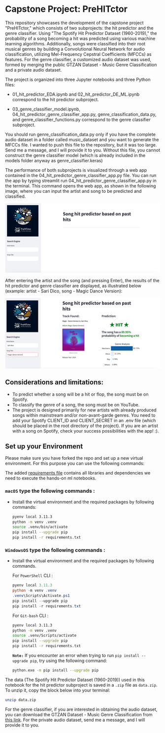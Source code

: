 # Capstone Project: PreHITctor

This repository showcases the development of the capstone project "PreHITctor," which consists of two subprojects: the hit predictor and the genre classifier. Using "The Spotify Hit Predictor Dataset (1960-2019)," the probability of a song becoming a hit was predicted using various machine learning algorithms. Additionally, songs were classified into their root musical genres by building a Convolutional Neural Network for audio classification, utilizing Mel-Frequency Cepstral Coefficients (MFCCs) as features. For the genre classifier, a customized audio dataset was used, formed by merging the public GTZAN Dataset - Music Genre Classification and a private audio dataset.

The project is organized into three Jupyter notebooks and three Python files:

- 01_hit_predictor_EDA.ipynb and 02_hit_predictor_DE_ML.ipynb correspond to the hit predictor subproject. 

- 03_genre_classifier_model.ipynb, 04_hit_predictor_genre_classifier_app.py, genre_classification_data.py, and genre_classifier_functions.py correspond to the genre classifier subproject. 

You should run genre_classification_data.py only if you have the complete audio dataset in a folder called music_dataset and you want to generate the MFCCs file. I wanted to push this file to the repository, but it was too large. Send me a message, and I will provide it to you. Without this file, you cannot construct the genre classifier model (which is already included in the models folder anyway as genre_classifier.keras)

The performance of both subprojects is visualized through a web app contained in the 04_hit_predictor_genre_classifier_app.py file. You can run the app by typing streamlit run 04_hit_predictor_genre_classifier_app.py in the terminal. This command opens the web app, as shown in the following image, where you can input the artist and song to be predicted and classified.

![Alt text](images/web_app_01.png)

After entering the artist and the song (and pressing Enter), the results of the hit predictor and genre classifier are displayed, as illustrated below (example: artist - Sari Dico, song - Magic Dance Version):

![Alt text](images/web_app_02.png)

## Considerations and limitations:

- To predict whether a song will be a hit or flop, the song must be on Spotify.
- To classify the genre of a song, the song must be on YouTube.
- The project is designed primarily for new artists with already produced songs within mainstream and/or non-avant-garde genres. You need to add your Spotify CLIENT_ID and CLIENT_SECRET in an .env file (which should be placed in the root directory of the project). If you are an artist with a song on Spotify, check your success possibilities with the app! :).



## Set up your Environment

Please make sure you have forked the repo and set up a new virtual environment. For this purpose you can use the following commands:

The added [requirements file](requirements.txt) contains all libraries and dependencies we need to execute the hands-on ml notebooks.

### **`macOS`** type the following commands : 


- Install the virtual environment and the required packages by following commands:

    ```BASH
    pyenv local 3.11.3
    python -m venv .venv
    source .venv/bin/activate
    pip install --upgrade pip
    pip install -r requirements.txt
    ```
### **`WindowsOS`** type the following commands :

- Install the virtual environment and the required packages by following commands.

   For `PowerShell` CLI :

    ```PowerShell
    pyenv local 3.11.3
    python -m venv .venv
    .venv\Scripts\Activate.ps1
    pip install --upgrade pip
    pip install -r requirements.txt
    ```

    For `Git-bash` CLI :
  
    ```BASH
    pyenv local 3.11.3
    python -m venv .venv
    source .venv/Scripts/activate
    pip install --upgrade pip
    pip install -r requirements.txt
    ```
     **`Note:`**
    If you encounter an error when trying to run `pip install --upgrade pip`, try using the following command:

    ```Bash
    python.exe -m pip install --upgrade pip
    ```
    
The data (The Spotify Hit Predictor Dataset (1960-2019)) used in this notebook for the hit predictor subproject is saved in a `.zip` file as `data.zip`. To unzip it, copy the block below into your terminal:

```Bash
unzip data.zip
```

For the genre classifier, if you are interested in obtaining the audio dataset, you can download the GTZAN Dataset - Music Genre Classification from 
[this link](https://www.kaggle.com/datasets/andradaolteanu/gtzan-dataset-music-genre-classification). For the private audio dataset, send me a message, and I will provide it to you.